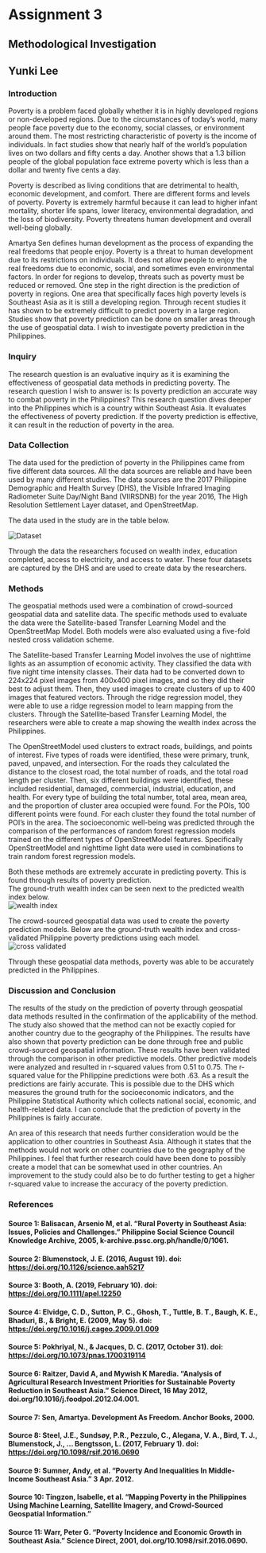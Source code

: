 # Assignment 3

## Methodological Investigation
## Yunki Lee

### Introduction
Poverty is a problem faced globally whether it is in highly developed regions or non-developed regions.  Due to the circumstances of today’s world, many people face poverty due to the economy, social classes, or environment around them.  The most restricting characteristic of poverty is the income of individuals.  In fact studies show that nearly half of the world’s population lives on two dollars and fifty cents a day.  Another shows that a 1.3 billion people of the global population face extreme poverty which is less than a dollar and twenty five cents a day.  

Poverty is described as living conditions that are detrimental to health, economic development, and comfort.  There are different forms and levels of poverty.  Poverty is extremely harmful because it can lead to higher infant mortality, shorter life spans, lower literacy, environmental degradation, and the loss of biodiversity.  Poverty threatens human development and overall well-being globally.

Amartya Sen defines human development as the process of expanding the real freedoms that people enjoy.  Poverty is a threat to human development due to its restrictions on individuals.  It does not allow people to enjoy the real freedoms due to economic, social, and sometimes even environmental factors.  In order for regions to develop, threats such as poverty must be reduced or removed.  One step in the right direction is the prediction of poverty in regions. One area that specifically faces high poverty levels is Southeast Asia as it is still a developing region.  Through recent studies it has shown to be extremely difficult to predict poverty in a large region.
Studies show that poverty prediction can be done on smaller areas through the use of geospatial data.  I wish to investigate poverty prediction in the Philippines.

### Inquiry
The research question is an evaluative inquiry as it is examining the effectiveness of geospatial data methods in predicting poverty.  The research question I wish to answer is: Is poverty prediction an accurate way to combat poverty in the Philippines?  This research question dives deeper into the Philippines which is a country within Southeast Asia.  It evaluates the effectiveness of poverty prediction.  If the poverty prediction is effective, it can result in the reduction of poverty in the area.  

### Data Collection
The data used for the prediction of poverty in the Philippines came from five different data sources.  All the data sources are reliable and have been used by many different studies.  The data sources are the 2017 Philippine Demographic and Health Survey (DHS), the Visible Infrared Imaging Radiometer Suite Day/Night Band (VIIRSDNB) for the year 2016, The High Resolution Settlement Layer dataset, and OpenStreetMap.  

The data used in the study are in the table below.

![Dataset](https://user-images.githubusercontent.com/60199765/80864691-3f929780-8c52-11ea-8c32-4549b610bcc1.png)

Through the data the researchers focused on wealth index, education completed, access to electricity, and access to water.  These four datasets are captured by the DHS and are used to create data by the researchers.  

### Methods
The geospatial methods used were a combination of crowd-sourced geospatial data and satellite data. The specific methods used to evaluate the data were the Satellite-based Transfer Learning Model and the OpenStreetMap Model.  Both models were also evaluated using a five-fold nested cross validation scheme.  

The Satellite-based Transfer Learning Model involves the use of nighttime lights as an assumption of economic activity.  They classified the data with five night time intensity classes.  Their data had to be converted down to 224x224 pixel images from 400x400 pixel images, and so they did their best to adjust them.  Then, they used images to create clusters of up to 400 images that featured vectors.  Through the ridge regression model, they were able to use a ridge regression model to learn mapping from the clusters.  Through the Satellite-based Transfer Learning Model, the researchers were able to create a map showing the wealth index across the Philippines.  

The OpenStreetModel used clusters to extract roads, buildings, and points of interest.  Five types of roads were identified, these were primary, trunk, paved, unpaved, and intersection.  For the roads they calculated the distance to the closest road, the total number of roads, and the total road length per cluster.  Then, six different buildings were identified, these included residential, damaged, commercial, industrial, education, and health.  For every type of building the total number, total area, mean area, and the proportion of cluster area occupied were found.  For the POIs, 100 different points were found.  For each cluster they found the total number of POI’s in the area.  The socioeconomic well-being was predicted through the comparison of the performances of random forest regression models trained on the different types of OpenStreetModel features.  Specifically OpenStreetModel and nighttime light data were used in combinations to train random forest regression models.  

Both these methods are extremely accurate in predicting poverty. This is found through results of poverty prediction.  
The ground-truth wealth index can be seen next to the predicted wealth index below.  
![wealth index](https://user-images.githubusercontent.com/60199765/80864689-3d303d80-8c52-11ea-9354-2a0673e33a97.PNG)

The crowd-sourced geospatial data was used to create the poverty prediction models.  Below are the ground-truth wealth index and cross-validated Philippine poverty predictions using each model.
![cross validated](https://user-images.githubusercontent.com/60199765/80864693-428d8800-8c52-11ea-9b31-f473324780e7.PNG)

Through these geospatial data methods, poverty was able to be accurately predicted in the Philippines.

### Discussion and Conclusion

The results of the study on the prediction of poverty through geospatial data methods resulted in the confirmation of the applicability of the method.  The study also showed that the method can not be exactly copied for another country due to the geography of the Philippines.  The results have also shown that poverty prediction can be done through free and public crowd-sourced geospatial information.  These results have been validated through the comparison in other predictive models.  Other predictive models were analyzed and resulted in r-squared values from 0.51 to 0.75.  The r-squared value for the Philippine predictions were both .63. As a result the predictions are fairly accurate.  This is possible due to the DHS which measures the ground truth for the socioeconomic indicators, and the Philippine Statistical Authority which collects national social, economic, and health-related data.  I can conclude that the prediction of poverty in the Philippines is fairly accurate.  

An area of this research that needs further consideration would be the application to other countries in Southeast Asia.  Although it states that the methods would not work on other countries due to the geography of the Philippines.  I feel that further research could have been done to possibly create a model that can be somewhat used in other countries.  An improvement to the study could also be to do further testing to get a higher r-squared value to increase the accuracy of the poverty prediction.
### References
#### Source 1:  Balisacan, Arsenio M, et al. “Rural Poverty in Southeast Asia: Issues, Policies and Challenges.” Philippine Social Science Council Knowledge Archive, 2005, k-archive.pssc.org.ph/handle/0/1061.
#### Source 2:  Blumenstock, J. E. (2016, August 19). doi: https://doi.org/10.1126/science.aah5217
#### Source 3:  Booth, A. (2019, February 10). doi: https://doi.org/10.1111/apel.12250
#### Source 4:  Elvidge, C. D., Sutton, P. C., Ghosh, T., Tuttle, B. T., Baugh, K. E., Bhaduri, B., & Bright, E. (2009, May 5). doi: https://doi.org/10.1016/j.cageo.2009.01.009
#### Source 5:  Pokhriyal, N., & Jacques, D. C. (2017, October 31). doi: https://doi.org/10.1073/pnas.1700319114
#### Source 6:  Raitzer, David A, and Mywish K Maredia. “Analysis of Agricultural Research Investment Priorities for Sustainable Poverty Reduction in Southeast Asia.” Science Direct, 16 May 2012, doi.org/10.1016/j.foodpol.2012.04.001.
#### Source 7:  Sen, Amartya. Development As Freedom. Anchor Books, 2000.
#### Source 8:  Steel, J.E., Sundsøy, P.R., Pezzulo, C., Alegana, V. A., Bird, T. J., Blumenstock, J., … Bengtsson, L. (2017, February 1). doi: https://doi.org/10.1098/rsif.2016.0690
#### Source 9:  Sumner, Andy, et al. “Poverty And Inequalities In Middle-Income Southeast Asia.” 3 Apr. 2012.
#### Source 10: Tingzon, Isabelle, et al. “Mapping Poverty in the Philippines Using Machine Learning, Satellite Imagery, and Crowd-Sourced Geospatial Information.”
#### Source 11: Warr, Peter G. “Poverty Incidence and Economic Growth in Southeast Asia.” Science Direct, 2001, doi.org/10.1098/rsif.2016.0690.
